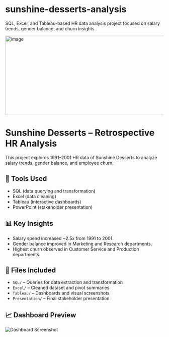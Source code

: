 # sunshine-desserts-analysis
SQL, Excel, and Tableau-based HR data analysis project focused on salary trends, gender balance, and churn insights.

<img width="619" height="251" alt="image" src="https://github.com/user-attachments/assets/d6499c0d-4909-4646-8acc-1a4ded48b3d1" />



# Sunshine Desserts – Retrospective HR Analysis

This project explores 1991–2001 HR data of Sunshine Desserts to analyze salary trends, gender balance, and employee churn.

## 🔧 Tools Used
- SQL (data querying and transformation)
- Excel (data cleaning)
- Tableau (interactive dashboards)
- PowerPoint (stakeholder presentation)

## 📊 Key Insights
- Salary spend increased ~2.5x from 1991 to 2001.
- Gender balance improved in Marketing and Research departments.
- Highest churn observed in Customer Service and Production departments.

## 📂 Files Included
- `SQL/` – Queries for data extraction and transformation
- `Excel/` – Cleaned dataset and pivot summaries
- `Tableau/` – Dashboards and visual screenshots
- `Presentation/` – Final stakeholder presentation

## 📈 Dashboard Preview
![Dashboard Screenshot](Tableau/dashboard_screenshot.png)

